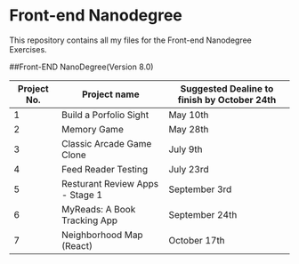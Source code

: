 # **Front-end Nanodegree**

This repository contains all my files for the Front-end Nanodegree Exercises.

##Front-END NanoDegree(Version 8.0)

|Project No.|  Project name                        |Suggested Dealine to finish by October 24th |
|-----------|--------------------------------------|--------------------------------------------|
|     1     |   Build a Porfolio Sight             |                    May 10th                |
|     2     |   Memory Game                        |                    May 28th                |
|     3     |   Classic Arcade Game Clone          |                    July 9th                |   
|     4     |   Feed Reader Testing                |                    July 23rd               |   
|     5     |   Resturant Review Apps - Stage 1    |                    September 3rd           |
|     6     |   MyReads: A Book Tracking App       |                    September 24th          |
|     7     |   Neighborhood Map (React)           |                    October 17th            |

